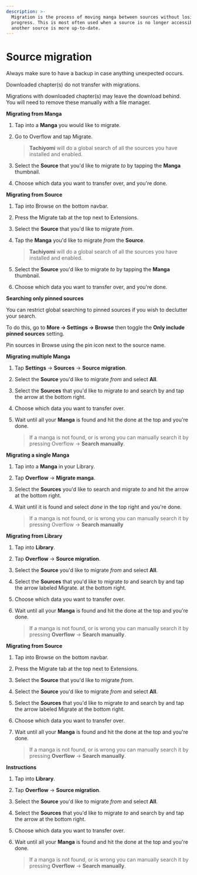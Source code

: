 ```yaml
---
description: >-
  Migration is the process of moving manga between sources without losing
  progress. This is most often used when a source is no longer accessible or
  another source is more up-to-date.
---
```


# Source migration


Always make sure to have a backup in case anything unexpected occurs.



Downloaded chapter(s) do not transfer with migrations.

Migrations with downloaded chapter(s) may leave the download behind. You will need to remove these manually with a file manager.




**Migrating from Manga**

1. Tap into a **Manga** you would like to migrate.
2.  Go to Overflow and tap Migrate.

    > **Tachiyomi** will do a global search of all the sources you have installed and enabled.
3. Select the **Source** that you'd like to migrate _to_ by tapping the **Manga** thumbnail.
4. Choose which data you want to transfer over, and you're done.



**Migrating from Source**

1. Tap into Browse on the bottom navbar.
2. Press the Migrate tab at the top next to Extensions.
3. Select the **Source** that you'd like to migrate _from_.
4.  Tap the **Manga** you'd like to migrate _from_ the **Source**.

    > **Tachiyomi** will do a global search of all the sources you have installed and enabled.
5. Select the **Source** you'd like to migrate _to_ by tapping the **Manga** thumbnail.
6. Choose which data you want to transfer over, and you're done.




**Searching only pinned sources**

You can restrict global searching to pinned sources if you wish to declutter your search.

To do this, go to **More → Settings → Browse** then toggle the **Only include pinned sources** setting.

Pin sources in Browse using the pin icon next to the source name.




**Migrating multiple Manga**

1. Tap **Settings** → **Sources** → **Source migration**.
2. Select the **Source** you'd like to migrate _from_ and select **All**.
3. Select the **Sources** that you'd like to migrate _to_ and search by and tap the arrow at the bottom right.
4. Choose which data you want to transfer over.
5.  Wait until all your **Manga** is found and hit the done at the top and you're done.

    > If a manga is not found, or is wrong you can manually search it by pressing Overflow → **Search manually**.



**Migrating a single Manga**

1. Tap into a **Manga** in your Library.
2. Tap **Overflow** → **Migrate manga**.
3. Select the **Sources** you'd like to search and migrate _to_ and hit the arrow at the bottom right.
4.  Wait until it is found and select _done_ in the top right and you're done.

    > If a manga is not found, or is wrong you can manually search it by pressing Overflow → **Search manually**



**Migrating from Library**

1. Tap into **Library**.
2. Tap **Overflow** → **Source migration**.
3. Select the **Source** you'd like to migrate _from_ and select **All**.
4. Select the **Sources** that you'd like to migrate _to_ and search by and tap the arrow labeled Migrate. at the bottom right.
5. Choose which data you want to transfer over.
6.  Wait until all your **Manga** is found and hit the done at the top and you're done.

    > If a manga is not found, or is wrong you can manually search it by pressing **Overflow** → **Search manually**.



**Migrating from Source**

1. Tap into Browse on the bottom navbar.
2. Press the Migrate tab at the top next to Extensions.
3. Select the **Source** that you'd like to migrate _from_.
4. Select the **Source** you'd like to migrate _from_ and select **All**.
5. Select the **Sources** that you'd like to migrate _to_ and search by and tap the arrow labeled Migrate at the bottom right.
6. Choose which data you want to transfer over.
7.  Wait until all your **Manga** is found and hit the done at the top and you're done.

    > If a manga is not found, or is wrong you can manually search it by pressing **Overflow** → **Search manually**.



**Instructions**

1. Tap into **Library**.
2. Tap **Overflow** → **Source migration**.
3. Select the **Source** you'd like to migrate _from_ and select **All**.
4. Select the **Sources** that you'd like to migrate _to_ and search by and tap the arrow at the bottom right.
5. Choose which data you want to transfer over.
6.  Wait until all your **Manga** is found and hit the done at the top and you're done.

    > If a manga is not found, or is wrong you can manually search it by pressing **Overflow** → **Search manually**.


